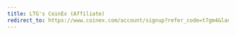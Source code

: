 ```yaml
---
title: LTG's CoinEx (Affiliate)
redirect_to: https://www.coinex.com/account/signup?refer_code=t7gm4&lang=en_US
---
```

